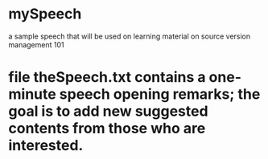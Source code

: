 # mySpeech
a sample speech that will be used on learning material on source version management 101
# file theSpeech.txt contains a one-minute speech opening remarks; the goal is to add new suggested contents from those who are interested. 
